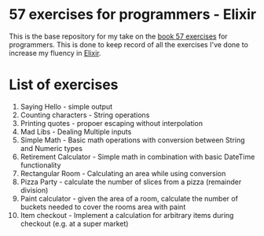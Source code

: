 # 57 exercises for programmers - Elixir

This is the base repository for my take on the [book 57 exercises](https://pragprog.com/book/bhwb/exercises-for-programmers) for programmers. This is done to keep record of all the exercises I've done to increase my fluency in [Elixir](https://elixir-lang.org).

List of exercises
=================

1. Saying Hello - simple output
2. Counting characters - String operations
3. Printing quotes - propoer escaping without interpolation
4. Mad Libs - Dealing Multiple inputs
5. Simple Math - Basic math operations with conversion between String and Numeric types
6. Retirement Calculator - Simple math in combination with basic DateTime functionality
7. Rectangular Room - Calculating an area while using conversion
8. Pizza Party - calculate the number of slices from a pizza (remainder division)
9. Paint calculator - given the area of a room, calculate the number of buckets needed to cover the rooms area with paint
10. Item checkout - Implement a calculation for arbitrary items during checkout (e.g. at a super market)
